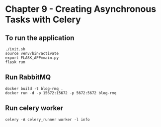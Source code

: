 Chapter 9 - Creating Asynchronous Tasks with Celery
===================================================


To run the application
----------------------

```
./init.sh
source venv/bin/activate
export FLASK_APP=main.py
flask run
```


Run RabbitMQ
------------

```
docker build -t blog-rmq .
docker run -d -p 15672:15672 -p 5672:5672 blog-rmq
```


Run celery worker
-----------------

```
celery -A celery_runner worker -l info
```


